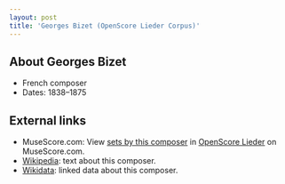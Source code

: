 ```yaml
---
layout: post
title: 'Georges Bizet (OpenScore Lieder Corpus)'
---
```


## About Georges Bizet

- French composer
- Dates: 1838–1875

## External links

- MuseScore.com: View [sets by this composer] in [OpenScore Lieder] on MuseScore.com.
- [Wikipedia]: text about this composer.
- [Wikidata]: linked data about this composer.

[Wikipedia]: https://en.wikipedia.org/wiki/Georges_Bizet
[Wikidata]: https://www.wikidata.org/wiki/Q56158
[sets by this composer]: https://musescore.com/openscore-lieder-corpus/sets?order=title&text=Bizet,+Georges
[OpenScore Lieder]: https://musescore.com/openscore-lieder-corpus

